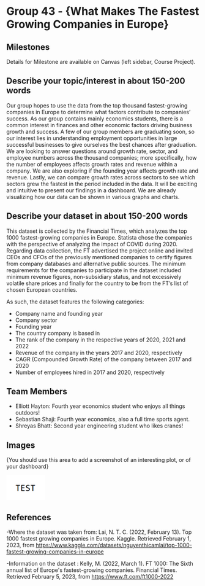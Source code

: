 # Group 43 - {What Makes The Fastest Growing Companies in Europe}

## Milestones

Details for Milestone are available on Canvas (left sidebar, Course Project).

## Describe your topic/interest in about 150-200 words

Our group hopes to use the data from the top thousand fastest-growing companies in Europe to determine what factors contribute to companies’ success. As our group contains mainly economics students, there is a common interest in finances and other economic factors driving business growth and success. A few of our group members are graduating soon, so our interest lies in understanding employment opportunities in large successful businesses to give ourselves the best chances after graduation. We are looking to answer questions around growth rate, sector, and employee numbers across the thousand companies; more specifically, how the number of employees affects growth rates and revenue within a company. We are also exploring if the founding year affects growth rate and revenue. Lastly, we can compare growth rates across sectors to see which sectors grew the fastest in the period included in the data. It will be exciting and intuitive to present our findings in a dashboard. We are already visualizing how our data can be shown in various graphs and charts. 

## Describe your dataset in about 150-200 words

This dataset is collected by the Financial Times, which analyzes the top 1000 fastest-growing companies in Europe. Statista chose the companies with the perspective of analyzing the impact of COVID during 2020. Regarding data collection, the FT advertised the project online and invited CEOs and CFOs of the previously mentioned companies to certify figures from company databases and alternative public sources. The minimum requirements for the companies to participate in the dataset included minimum revenue figures, non-subsidiary status, and not excessively volatile share prices and finally for the country to be from the FT’s list of chosen European countries.

As such, the dataset features the following categories:
* Company name and founding year
* Company sector
* Founding year 
* The country company is based in
* The rank of the company in the respective years of 2020, 2021 and 2022
* Revenue of the company in the years 2017 and 2020, respectively
* CAGR (Compounded Growth Rate) of the company between 2017 and 2020
* Number of employees hired in 2017 and 2020, respectively 


## Team Members

- Elliott Hayton: Fourth year economics student who enjoys all things outdoors!
- Sebastian Shaji: Fourth year economics, also a full time sports agent.
- Shreyas Bhatt: Second year engineering student who likes cranes! 

## Images

{You should use this area to add a screenshot of an interesting plot, or of your dashboard}

<img src ="images/test.png" width="100px">

## References

-Where the dataset was taken from: Lai, N. T. C. (2022, February 13). Top 1000 fastest growing companies in Europe. Kaggle. Retrieved February 1, 2023, from https://www.kaggle.com/datasets/nguyenthicamlai/top-1000-fastest-growing-companies-in-europe

-Information on the dataset : Kelly, M. (2022, March 1). FT 1000: The Sixth annual list of Europe's fastest-growing companies. Financial Times. Retrieved February 5, 2023, from https://www.ft.com/ft1000-2022 



